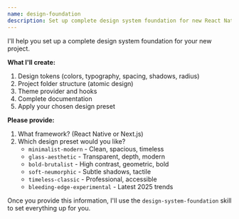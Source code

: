 ```yaml
---
name: design-foundation
description: Set up complete design system foundation for new React Native or Next.js project
---
```


I'll help you set up a complete design system foundation for your new project.

**What I'll create:**
1. Design tokens (colors, typography, spacing, shadows, radius)
2. Project folder structure (atomic design)
3. Theme provider and hooks
4. Complete documentation
5. Apply your chosen design preset

**Please provide:**
1. What framework? (React Native or Next.js)
2. Which design preset would you like?
   - `minimalist-modern` - Clean, spacious, timeless
   - `glass-aesthetic` - Transparent, depth, modern
   - `bold-brutalist` - High contrast, geometric, bold
   - `soft-neumorphic` - Subtle shadows, tactile
   - `timeless-classic` - Professional, accessible
   - `bleeding-edge-experimental` - Latest 2025 trends

Once you provide this information, I'll use the `design-system-foundation` skill to set everything up for you.
